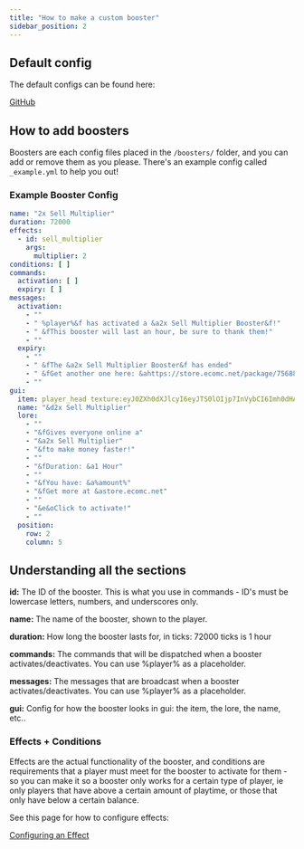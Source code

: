 ```yaml
---
title: "How to make a custom booster"
sidebar_position: 2
---
```


## Default config
The default configs can be found here:

[GitHub](https://github.com/Auxilor/Boosters/blob/master/eco-core/core-plugin/src/main/resources/boosters/)

## How to add boosters
Boosters are each config files placed in the `/boosters/` folder, and you can add or remove them as you please. There's an example config called `_example.yml` to help you out!

### Example Booster Config

```yaml
name: "2x Sell Multiplier"
duration: 72000
effects:
  - id: sell_multiplier
    args:
      multiplier: 2
conditions: [ ]
commands:
  activation: [ ]
  expiry: [ ]
messages:
  activation:
    - ""
    - " %player%&f has activated a &a2x Sell Multiplier Booster&f!"
    - " &fThis booster will last an hour, be sure to thank them!"
    - ""
  expiry:
    - ""
    - " &fThe &a2x Sell Multiplier Booster&f has ended"
    - " &fGet another one here: &ahttps://store.ecomc.net/package/756888"
    - ""
gui:
  item: player_head texture:eyJ0ZXh0dXJlcyI6eyJTS0lOIjp7InVybCI6Imh0dHA6Ly90ZXh0dXJlcy5taW5lY3JhZnQubmV0L3RleHR1cmUvYjBhN2I5NGM0ZTU4MWI2OTkxNTlkNDg4NDZlYzA5MTM5MjUwNjIzN2M4OWE5N2M5MzI0OGEwZDhhYmM5MTZkNSJ9fX0=
  name: "&d2x Sell Multiplier"
  lore:
    - ""
    - "&fGives everyone online a"
    - "&a2x Sell Multiplier"
    - "&fto make money faster!"
    - ""
    - "&fDuration: &a1 Hour"
    - ""
    - "&fYou have: &a%amount%"
    - "&fGet more at &astore.ecomc.net"
    - ""
    - "&e&oClick to activate!"
    - ""
  position:
    row: 2
    column: 5
```

## Understanding all the sections

**id:** The ID of the booster. This is what you use in commands - ID's must be lowercase letters, numbers, and underscores only.

**name:** The name of the booster, shown to the player.

**duration:** How long the booster lasts for, in ticks: 72000 ticks is 1 hour

**commands:** The commands that will be dispatched when a booster activates/deactivates. You can use %player% as a placeholder.

**messages:** The messages that are broadcast when a booster activates/deactivates. You can use %player% as a placeholder.

**gui:** Config for how the booster looks in gui: the item, the lore, the name, etc..

### Effects + Conditions

Effects are the actual functionality of the booster, and conditions are requirements that a player must meet for the booster to activate for them - so you can make it so a booster only works for a certain type of player, ie only players that have above a certain amount of playtime, or those that only have below a certain balance.

See this page for how to configure effects:

[Configuring an Effect](https://plugins.auxilor.io/effects/configuring-an-effect)
